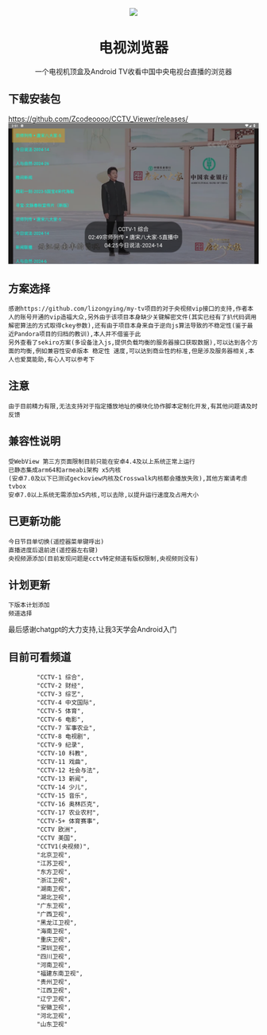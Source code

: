 <p align="center"> <img src="https://github.com/Eanya-Tonic/CCTV_Viewer/blob/master/app/src/main/res/drawable/logo.png" style="width:200px;" /> </p>  <h1 align="center">电视浏览器</h1>  <p align="center">一个电视机顶盒及Android TV收看中国中央电视台直播的浏览器 </p>


## 下载安装包
https://github.com/Zcodeoooo/CCTV_Viewer/releases/
![img.png](img.png)

## 方案选择
    感谢https://github.com/lizongying/my-tv项目的对于央视频vip接口的支持,作者本人的账号开通的vip造福大众,另外由于该项目本身缺少关键解密文件(其实已经有了扒代码调用解密算法的方式取得ckey参数),还有由于项目本身来自于逆向js算法导致的不稳定性(鉴于最近Pandora项目的归档的教训),本人并不借鉴于此
    另外查看了sekiro方案(多设备注入js,提供负载均衡的服务器接口获取数据),可以达到各个方面的均衡,例如兼容性安卓版本 稳定性 速度,可以达到商业性的标准,但是涉及服务器相关,本人也爱莫能助,有心人可以参考下

## 注意
    由于目前精力有限,无法支持对于指定播放地址的模块化协作脚本定制化开发,有其他问题请及时反馈

##  兼容性说明    
    受WebView 第三方页面限制目前只能在安卓4.4及以上系统正常上运行
    已静态集成arm64和armeabi架构 x5内核 
    (安卓7.0及以下已测试geckoview内核及Crosswalk内核都会播放失败),其他方案请考虑tvbox
    安卓7.0以上系统无需添加x5内核,可以去除,以提升运行速度及占用大小
## 已更新功能
    今日节目单切换(遥控器菜单键呼出)
    直播进度后退前进(遥控器左右键)
    央视频源添加(目前发现问题是cctv特定频道有版权限制,央视频则没有)
    


## 计划更新
    下版本计划添加
    频道选择

最后感谢chatgpt的大力支持,让我3天学会Android入门

## 目前可看频道 
            "CCTV-1 综合",
            "CCTV-2 财经",
            "CCTV-3 综艺",
            "CCTV-4 中文国际",
            "CCTV-5 体育",
            "CCTV-6 电影",
            "CCTV-7 军事农业",
            "CCTV-8 电视剧",
            "CCTV-9 纪录",
            "CCTV-10 科教",
            "CCTV-11 戏曲",
            "CCTV-12 社会与法",
            "CCTV-13 新闻",
            "CCTV-14 少儿",
            "CCTV-15 音乐",
            "CCTV-16 奥林匹克",
            "CCTV-17 农业农村",
            "CCTV-5+ 体育赛事",
            "CCTV 欧洲",
            "CCTV 美国",
            "CCTV1(央视频)",
            "北京卫视",
            "江苏卫视",
            "东方卫视",
            "浙江卫视",
            "湖南卫视",
            "湖北卫视",
            "广东卫视",
            "广西卫视",
            "黑龙江卫视",
            "海南卫视",
            "重庆卫视",
            "深圳卫视",
            "四川卫视",
            "河南卫视",
            "福建东南卫视",
            "贵州卫视",
            "江西卫视",
            "辽宁卫视",
            "安徽卫视",
            "河北卫视",
            "山东卫视"
